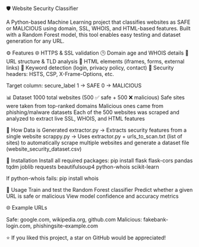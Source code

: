🛡️ Website Security Classifier

A Python-based Machine Learning project that classifies websites as SAFE or MALICIOUS using domain, SSL, WHOIS, and HTML-based features.
Built with a Random Forest model, this tool enables easy testing and dataset generation for any URL.

⚙️ Features
🌐 HTTPS & SSL validation
🕒 Domain age and WHOIS details
🧩 URL structure & TLD analysis
🧠 HTML elements (iframes, forms, external links)
🔑 Keyword detection (login, privacy policy, contact)
🧾 Security headers: HSTS, CSP, X-Frame-Options, etc.

Target column: secure_label
1 → SAFE
0 → MALICIOUS

📊 Dataset
1000 total websites (500 ✅ safe + 500 ❌ malicious)
Safe sites were taken from top-ranked domains
Malicious ones came from phishing/malware datasets
Each of the 500 websites was scraped and analyzed to extract live SSL, WHOIS, and HTML features

🔧 How Data is Generated
extractor.py → Extracts security features from a single website
scrappy.py → Uses extractor.py + urls_to_scan.txt (list of sites) to automatically scrape multiple websites and generate a dataset file (website_security_dataset.csv)

🧰 Installation
Install all required packages:
pip install flask flask-cors pandas tqdm joblib requests beautifulsoup4 python-whois scikit-learn

If python-whois fails:
pip install whois

🚀 Usage
Train and test the Random Forest classifier
Predict whether a given URL is safe or malicious
View model confidence and accuracy metrics

🌐 Example URLs

Safe: google.com, wikipedia.org, github.com
Malicious: fakebank-login.com, phishingsite-example.com

⭐ If you liked this project, a star on GitHub would be appreciated!
